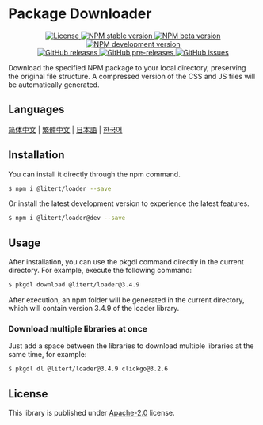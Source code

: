 # Package Downloader

<p align="center">
    <a href="https://github.com/maiyun/package-downloader/blob/master/LICENSE">
        <img alt="License" src="https://img.shields.io/github/license/maiyun/package-downloader?color=blue" />
    </a>
    <a href="https://www.npmjs.com/package/package-downloader">
        <img alt="NPM stable version" src="https://img.shields.io/npm/v/package-downloader?color=brightgreen&logo=npm" />
        <img alt="NPM beta version" src="https://img.shields.io/npm/v/package-downloader/beta?color=yellowgreen&logo=npm" />
        <img alt="NPM development version" src="https://img.shields.io/npm/v/package-downloader/dev?color=yellow&logo=npm" />
    </a><br>
    <a href="https://github.com/maiyun/package-downloader/releases">
        <img alt="GitHub releases" src="https://img.shields.io/github/v/release/maiyun/package-downloader?color=brightgreen&logo=github" />
        <img alt="GitHub pre-releases" src="https://img.shields.io/github/v/release/maiyun/package-downloader?color=yellow&logo=github&include_prereleases" />
    </a>
    <a href="https://github.com/maiyun/package-downloader/issues">
        <img alt="GitHub issues" src="https://img.shields.io/github/issues/maiyun/package-downloader?color=blue&logo=github" />
    </a>
</p>

Download the specified NPM package to your local directory, preserving the original file structure. A compressed version of the CSS and JS files will be automatically generated.

## Languages

[简体中文](doc/README.sc.md) | [繁體中文](doc/README.tc.md) | [日本語](doc/README.ja.md) | [한국어](doc/README.ko.md)

## Installation

You can install it directly through the npm command.

```sh
$ npm i @litert/loader --save
```

Or install the latest development version to experience the latest features.

```sh
$ npm i @litert/loader@dev --save
```

## Usage

After installation, you can use the pkgdl command directly in the current directory. For example, execute the following command:

```sh
$ pkgdl download @litert/loader@3.4.9
```

After execution, an npm folder will be generated in the current directory, which will contain version 3.4.9 of the loader library.

### Download multiple libraries at once

Just add a space between the libraries to download multiple libraries at the same time, for example:

```sh
$ pkgdl dl @litert/loader@3.4.9 clickgo@3.2.6
```

## License

This library is published under [Apache-2.0](./LICENSE) license.